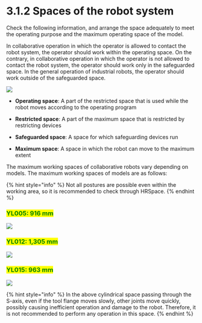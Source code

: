 # 3.1.2 Spaces of the robot system

Check the following information, and arrange the space adequately to meet the operating purpose and the maximum operating space of the model.

In collaborative operation in which the operator is allowed to contact the robot system, the operator should work within the operating space. On the contrary, in collaborative operation in which the operator is not allowed to contact the robot system, the operator should work only in the safeguarded space. In the general operation of industrial robots, the operator should work outside of the safeguarded space.



![](../../_assets/robot\_system\_area\_2.png)

*   **Operating space**: A part of the restricted space that is used while the robot moves according to the operating program


*   **Restricted space**: A part of the maximum space that is restricted by restricting devices


*   **Safeguarded space**: A space for which safeguarding devices run


* **Maximum space**: A space in which the robot can move to the maximum extent

The maximum working spaces of collaborative robots vary depending on models. The maximum working spaces of models are as follows:

{% hint style="info" %}
Not all postures are possible even within the working area, so it is recommended to check through HRSpace.
{% endhint %}

### <mark style="color:green;">YL005: 916 mm</mark>

![](../../_assets/YL005\_area.png)

### <mark style="color:green;">YL012: 1,305 mm</mark>

![](../../_assets/YL012\_area.png)

### <mark style="color:green;">YL015: 963 mm</mark>

![](../../_assets/YL015\_area.png)

{% hint style="info" %}
In the above cylindrical space passing through the S-axis, even if the tool flange moves slowly, other joints move quickly, possibly causing inefficient operation and damage to the robot. Therefore, it is not recommended to perform any operation in this space.
{% endhint %}
